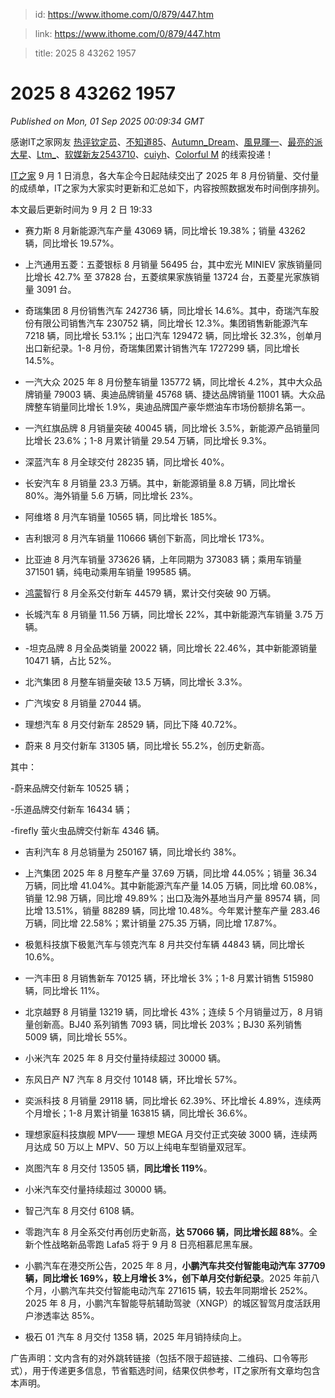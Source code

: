 > id: https://www.ithome.com/0/879/447.htm

> link: https://www.ithome.com/0/879/447.htm

> title: 2025 8 43262 1957

# 2025 8 43262 1957
_Published on Mon, 01 Sep 2025 00:09:34 GMT_

感谢IT之家网友 [热评钦定员](https://m.ithome.com/html/app/open.html?url=ithome%3A%2F%2Fuserpage%3Fid%3D1951454)、[不知道85](https://m.ithome.com/html/app/open.html?url=ithome%3A%2F%2Fuserpage%3Fid%3D1596550)、[Autumn\_Dream](https://m.ithome.com/html/app/open.html?url=ithome%3A%2F%2Fuserpage%3Fid%3D2158026)、[風見暉一](https://m.ithome.com/html/app/open.html?url=ithome%3A%2F%2Fuserpage%3Fid%3D795776)、[最亮的派大星](https://m.ithome.com/html/app/open.html?url=ithome%3A%2F%2Fuserpage%3Fid%3D2201192)、[Ltm\_](https://m.ithome.com/html/app/open.html?url=ithome%3A%2F%2Fuserpage%3Fid%3D1868994)、[软媒新友2543710](https://m.ithome.com/html/app/open.html?url=ithome%3A%2F%2Fuserpage%3Fid%3D2543710)、[cuiyh](https://m.ithome.com/html/app/open.html?url=ithome%3A%2F%2Fuserpage%3Fid%3D6257)、[Colorful M](https://m.ithome.com/html/app/open.html?url=ithome%3A%2F%2Fuserpage%3Fid%3D1021456) 的线索投递！

[IT之家](https://www.ithome.com/) 9 月 1 日消息，各大车企今日起陆续交出了 2025 年 8 月份销量、交付量的成绩单，IT之家为大家实时更新和汇总如下，内容按照数据发布时间倒序排列。

本文最后更新时间为 9 月 2 日 19:33

-   赛力斯 8 月新能源汽车产量 43069 辆，同比增长 19.38%；销量 43262 辆，同比增长 19.57%。
    
-   上汽通用五菱：五菱银标 8 月销量 56495 台，其中宏光 MINIEV 家族销量同比增长 42.7% 至 37828 台，五菱缤果家族销量 13724 台，五菱星光家族销量 3091 台。
    
-   奇瑞集团 8 月份销售汽车 242736 辆，同比增长 14.6%。其中，奇瑞汽车股份有限公司销售汽车 230752 辆，同比增长 12.3%。集团销售新能源汽车 7218 辆，同比增长 53.1%；出口汽车 129472 辆，同比增长 32.3%，创单月出口新纪录。1-8 月份，奇瑞集团累计销售汽车 1727299 辆，同比增长 14.5%。
    
-   一汽大众 2025 年 8 月份整车销量 135772 辆，同比增长 4.2%，其中大众品牌销量 79003 辆、奥迪品牌销量 45768 辆、捷达品牌销量 11001 辆。大众品牌整车销量同比增长 1.9%，奥迪品牌国产豪华燃油车市场份额排名第一。
    
-   一汽红旗品牌 8 月销量突破 40045 辆，同比增长 3.5%，新能源产品销量同比增长 23.6%；1-8 月累计销量 29.54 万辆，同比增长 9.3%。
    
-   深蓝汽车 8 月全球交付 28235 辆，同比增长 40%。
    
-   长安汽车 8 月销量 23.3 万辆。其中，新能源销量 8.8 万辆，同比增长 80%。海外销量 5.6 万辆，同比增长 23%。
    
-   阿维塔 8 月汽车销量 10565 辆，同比增长 185%。
    
-   吉利银河 8 月汽车销量 110666 辆创下新高，同比增长 173%。
    
-   比亚迪 8 月汽车销量 373626 辆，上年同期为 373083 辆；乘用车销量 371501 辆，纯电动乘用车销量 199585 辆。
    
-   [鸿蒙](https://hmos.ithome.com/)智行 8 月全系交付新车 44579 辆，累计交付突破 90 万辆。
    
-   长城汽车 8 月销量 11.56 万辆，同比增长 22%，其中新能源汽车销量 3.75 万辆。
    
-   \-坦克品牌 8 月全品类销量 20022 辆，同比增长 22.46%，其中新能源销量 10471 辆，占比 52%。
    
-   北汽集团 8 月整车销量突破 13.5 万辆，同比增长 3.3%。
    
-   广汽埃安 8 月销量 27044 辆。
    
-   理想汽车 8 月交付新车 28529 辆，同比下降 40.72%。
    
-   蔚来 8 月交付新车 31305 辆，同比增长 55.2%，创历史新高。
    

其中：

\-蔚来品牌交付新车 10525 辆；

\-乐道品牌交付新车 16434 辆；

\-firefly 萤火虫品牌交付新车 4346 辆。

-   吉利汽车 8 月总销量为 250167 辆，同比增长约 38%。
    
-   上汽集团 2025 年 8 月整车产量 37.69 万辆，同比增 44.05%；销量 36.34 万辆，同比增 41.04%。其中新能源汽车产量 14.05 万辆，同比增 60.08%，销量 12.98 万辆，同比增 49.89%；出口及海外基地当月产量 89574 辆，同比增 13.51%，销量 88289 辆，同比增 10.48%。今年累计整车产量 283.46 万辆，同比增 22.58%；累计销量 275.35 万辆，同比增 17.87%。
    
-   极氪科技旗下极氪汽车与领克汽车 8 月共交付车辆 44843 辆，同比增长 10.6%。
    
-   一汽丰田 8 月销售新车 70125 辆，环比增长 3%；1-8 月累计销售 515980 辆，同比增长 11%。
    
-   北京越野 8 月销量 13219 辆，同比增长 43%；连续 5 个月销量过万，8 月销量创新高。BJ40 系列销售 7093 辆，同比增长 203%；BJ30 系列销售 5009 辆，同比增长 55%。
    
-   小米汽车 2025 年 8 月交付量持续超过 30000 辆。
    
-   东风日产 N7 汽车 8 月交付 10148 辆，环比增长 57%。
    
-   奕派科技 8 月销量 29118 辆，同比增长 62.39%、环比增长 4.89%，连续两个月增长；1-8 月累计销量 163815 辆，同比增长 36.6%。
    
-   理想家庭科技旗舰 MPV—— 理想 MEGA 月交付正式突破 3000 辆，连续两月达成 50 万以上 MPV、50 万以上纯电车型销量双冠军。
    
-   岚图汽车 8 月交付 13505 辆，**同比增长 119%**。
    
-   小米汽车交付量持续超过 30000 辆。
    
-   智己汽车 8 月交付 6108 辆。
    
-   零跑汽车 8 月全系交付再创历史新高，**达 57066 辆，同比增长超 88%**。全新个性战略新品零跑 Lafa5 将于 9 月 8 日亮相慕尼黑车展。
    
-   小鹏汽车在港交所公告，2025 年 8 月，**小鹏汽车共交付智能电动汽车 37709 辆，同比增长 169%，较上月增长 3%，创下单月交付新纪录**。2025 年前八个月，小鹏汽车共交付智能电动汽车 271615 辆，较去年同期增长 252%。2025 年 8 月，小鹏汽车智能导航辅助驾驶（XNGP）的城区智驾月度活跃用户渗透率达 85%。
    
-   极石 01 汽车 8 月交付 1358 辆，2025 年月销持续向上。
    

广告声明：文内含有的对外跳转链接（包括不限于超链接、二维码、口令等形式），用于传递更多信息，节省甄选时间，结果仅供参考，IT之家所有文章均包含本声明。
